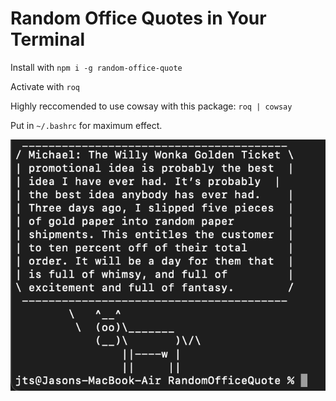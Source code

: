 # Random Office Quotes in Your Terminal

Install with `npm i -g random-office-quote`

Activate with `roq`

Highly reccomended to use cowsay with this package: `roq | cowsay`

Put in `~/.bashrc` for maximum effect.

![sc](screenshot.png)